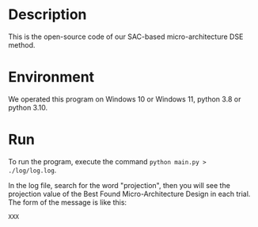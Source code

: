 # Description
This is the open-source code of our SAC-based micro-architecture DSE method.

# Environment
We operated this program on Windows 10 or Windows 11, python 3.8 or python 3.10.

# Run
To run the program, execute the command `python main.py > ./log/log.log`.

In the log file, search for the word "projection", then you will see the projection value of the Best Found Micro-Architecture Design in each trial. The form of the message is like this:
```
XXX
```
